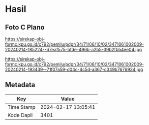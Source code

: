 # Hasil

## Foto C Plano

https://sirekap-obj-formc.kpu.go.id/c792/pemilu/pdpr/34/71/06/10/02/3471061002009-20240214-185224--d7eaf575-bfde-496b-a2b5-39b2fbb4ee04.jpg

https://sirekap-obj-formc.kpu.go.id/c792/pemilu/pdpr/34/71/06/10/02/3471061002009-20240214-193439--71f07a59-d04c-4c5d-a367-c349b7676934.jpg


## Metadata

| Key        | Value               |
| ---------- | ------------------- |
| Time Stamp | 2024-02-17 13:05:41 |
| Kode Dapil | 3401                |



